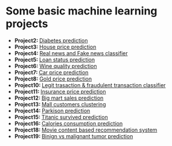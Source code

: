 <h1>Some basic machine learning projects</h1>
<ul>
  <li>
    <b>Project2: </b><a href="./Project2">Diabetes prediction</a>
  </li>
  <li>
    <b>Project3: </b><a href="./Project3">House price prediction</a>
  </li>
  <li>
    <b>Project4: </b><a href="./Project4">Real news and Fake news classifier</a>
  </li>
  <li>
    <b>Project5: </b><a href="./Project5">Loan status prediction</a>
  </li>
  <li>
    <b>Project6: </b><a href="./Project6">Wine quality prediction</a>
  </li>
  <li>
    <b>Project7: </b><a href="./Project7">Car price prediction</a>
  </li>
  <li>
    <b>Project8: </b><a href="./Project8">Gold price prediction</a>
  </li>
  <li>
    <b>Project10: </b><a href="./Project10">Legit trasaction & fraudulent transaction classifier</a>
  </li>
  <li>
    <b>Project11: </b><a href="./Project11">Insurance price prediction</a>
  </li>
  <li>
    <b>Project12: </b><a href="./Project12">Big mart sales prediction</a>
  </li>
  <li>
    <b>Project13: </b><a href="./Project13">Mall customers clustering</a>
  </li>
  <li>
    <b>Project14: </b><a href="./Project14">Parkison prediction</a>
  </li>
  <li>
    <b>Project15: </b><a href="./Project15">Titanic survived prediction</a>
  </li>
  <li>
    <b>Project16: </b><a href="./Project16">Calories consumption prediction</a>
  </li>
  <li>
    <b>Project18: </b><a href="./Project18">Movie content based recommendation system</a>
  </li>
  <li>
    <b>Project19: </b><a href="./Project19">Binign vs malignant tumor prediction</a>
  </li>
</ul>
